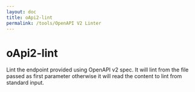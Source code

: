 ```yaml
---
layout: doc
title: oApi2-lint
permalink: /tools/OpenAPI V2 Linter
---
```


# oApi2-lint

Lint the endpoint provided using OpenAPI v2 spec. It will lint from the file
passed as first parameter otherwise it will read the content to lint from
standard input.
